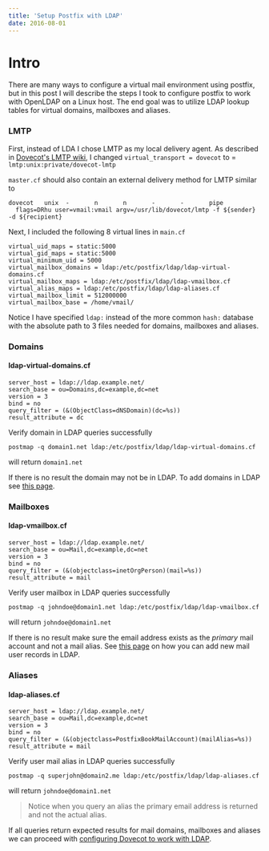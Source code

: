 ```yaml
---
title: 'Setup Postfix with LDAP'
date: 2016-08-01
---
```


# Intro
There are many ways to configure a virtual mail environment using postfix, but in this post I will describe the steps I took to configure postfix to work with OpenLDAP on a Linux host. The end goal was to utilize LDAP lookup tables for virtual domains, mailboxes and aliases.

### LMTP
First, instead of LDA I chose LMTP as my local delivery agent. As described in [Dovecot's LMTP wiki](http://wiki.dovecot.org/HowTo/PostfixDovecotLMTP), I changed `virtual_transport = dovecot` to = `lmtp:unix:private/dovecot-lmtp`

`master.cf` should also contain an external delivery method for LMTP similar to
```
dovecot   unix  -       n       n       -       -       pipe
  flags=DRhu user=vmail:vmail argv=/usr/lib/dovecot/lmtp -f ${sender} -d ${recipient}
```

Next, I included the following 8 virtual lines in `main.cf`

```
virtual_uid_maps = static:5000
virtual_gid_maps = static:5000
virtual_minimum_uid = 5000
virtual_mailbox_domains = ldap:/etc/postfix/ldap/ldap-virtual-domains.cf
virtual_mailbox_maps = ldap:/etc/postfix/ldap/ldap-vmailbox.cf
virtual_alias_maps = ldap:/etc/postfix/ldap/ldap-aliases.cf
virtual_mailbox_limit = 512000000
virtual_mailbox_base = /home/vmail/
```
Notice I have specified `ldap:` instead of the more common `hash:` database with the absolute path to 3 files needed for domains, mailboxes and aliases.

### Domains
#### ldap-virtual-domains.cf
```
server_host = ldap://ldap.example.net/
search_base = ou=Domains,dc=example,dc=net
version = 3
bind = no
query_filter = (&(ObjectClass=dNSDomain)(dc=%s))
result_attribute = dc
```
Verify domain in LDAP queries successfully

`postmap -q domain1.net ldap:/etc/postfix/ldap/ldap-virtual-domains.cf`

will return `domain1.net`

If there is no result the domain may not be in LDAP. To add domains in LDAP see [this page](/multiple-mail-domains-in-ldap).

### Mailboxes
#### ldap-vmailbox.cf
```
server_host = ldap://ldap.example.net/
search_base = ou=Mail,dc=example,dc=net
version = 3
bind = no
query_filter = (&(objectclass=inetOrgPerson)(mail=%s))
result_attribute = mail
```
Verify user mailbox in LDAP queries successfully

`postmap -q johndoe@domain1.net ldap:/etc/postfix/ldap/ldap-vmailbox.cf`

will return `johndoe@domain1.net`

If there is no result make sure the email address exists as the _primary_ mail account and not a mail alias. See [this page](/official-email-accounts-aliases-in-ldap) on how you can add new mail user records in LDAP.

### Aliases
#### ldap-aliases.cf
```
server_host = ldap://ldap.example.net/
search_base = ou=Mail,dc=example,dc=net
version = 3
bind = no
query_filter = (&(objectclass=PostfixBookMailAccount)(mailAlias=%s))
result_attribute = mail
```
Verify user mail alias in LDAP queries successfully

`postmap -q superjohn@domain2.me ldap:/etc/postfix/ldap/ldap-aliases.cf`

will return `johndoe@domain1.net `

> Notice when you query an alias the primary email address is returned and not the actual alias.

If all queries return expected results for mail domains, mailboxes and aliases we can proceed with [configuring Dovecot to work with LDAP](/dovecot-with-ldap).


